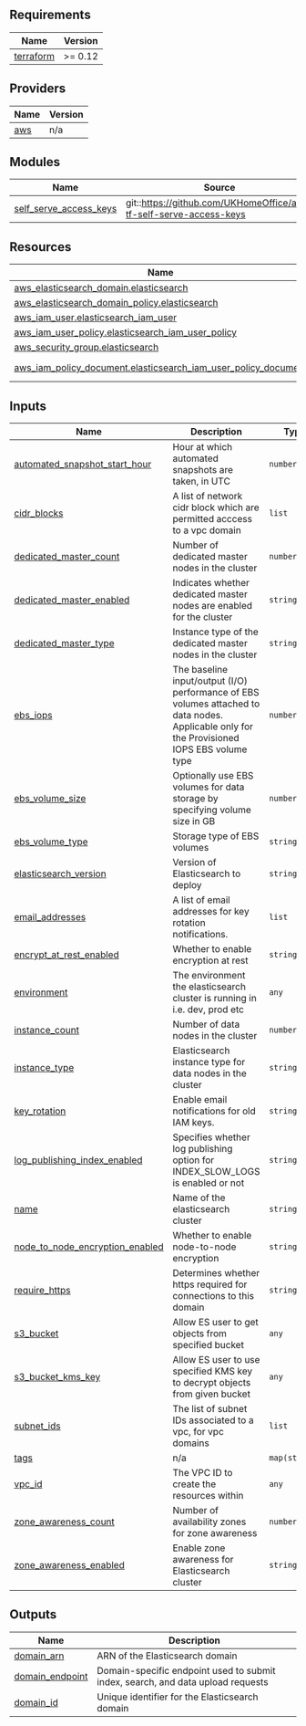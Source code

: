 ## Requirements

| Name | Version |
|------|---------|
| <a name="requirement_terraform"></a> [terraform](#requirement\_terraform) | >= 0.12 |

## Providers

| Name | Version |
|------|---------|
| <a name="provider_aws"></a> [aws](#provider\_aws) | n/a |

## Modules

| Name | Source | Version |
|------|--------|---------|
| <a name="module_self_serve_access_keys"></a> [self\_serve\_access\_keys](#module\_self\_serve\_access\_keys) | git::https://github.com/UKHomeOffice/acp-tf-self-serve-access-keys | v0.1.0 |

## Resources

| Name | Type |
|------|------|
| [aws_elasticsearch_domain.elasticsearch](https://registry.terraform.io/providers/hashicorp/aws/latest/docs/resources/elasticsearch_domain) | resource |
| [aws_elasticsearch_domain_policy.elasticsearch](https://registry.terraform.io/providers/hashicorp/aws/latest/docs/resources/elasticsearch_domain_policy) | resource |
| [aws_iam_user.elasticsearch_iam_user](https://registry.terraform.io/providers/hashicorp/aws/latest/docs/resources/iam_user) | resource |
| [aws_iam_user_policy.elasticsearch_iam_user_policy](https://registry.terraform.io/providers/hashicorp/aws/latest/docs/resources/iam_user_policy) | resource |
| [aws_security_group.elasticsearch](https://registry.terraform.io/providers/hashicorp/aws/latest/docs/resources/security_group) | resource |
| [aws_iam_policy_document.elasticsearch_iam_user_policy_document](https://registry.terraform.io/providers/hashicorp/aws/latest/docs/data-sources/iam_policy_document) | data source |

## Inputs

| Name | Description | Type | Default | Required |
|------|-------------|------|---------|:--------:|
| <a name="input_automated_snapshot_start_hour"></a> [automated\_snapshot\_start\_hour](#input\_automated\_snapshot\_start\_hour) | Hour at which automated snapshots are taken, in UTC | `number` | `0` | no |
| <a name="input_cidr_blocks"></a> [cidr\_blocks](#input\_cidr\_blocks) | A list of network cidr block which are permitted acccess to a vpc domain | `list` | <pre>[<br>  "0.0.0.0/0"<br>]</pre> | no |
| <a name="input_dedicated_master_count"></a> [dedicated\_master\_count](#input\_dedicated\_master\_count) | Number of dedicated master nodes in the cluster | `number` | `0` | no |
| <a name="input_dedicated_master_enabled"></a> [dedicated\_master\_enabled](#input\_dedicated\_master\_enabled) | Indicates whether dedicated master nodes are enabled for the cluster | `string` | `"false"` | no |
| <a name="input_dedicated_master_type"></a> [dedicated\_master\_type](#input\_dedicated\_master\_type) | Instance type of the dedicated master nodes in the cluster | `string` | `"t3.small.elasticsearch"` | no |
| <a name="input_ebs_iops"></a> [ebs\_iops](#input\_ebs\_iops) | The baseline input/output (I/O) performance of EBS volumes attached to data nodes. Applicable only for the Provisioned IOPS EBS volume type | `number` | `0` | no |
| <a name="input_ebs_volume_size"></a> [ebs\_volume\_size](#input\_ebs\_volume\_size) | Optionally use EBS volumes for data storage by specifying volume size in GB | `number` | `0` | no |
| <a name="input_ebs_volume_type"></a> [ebs\_volume\_type](#input\_ebs\_volume\_type) | Storage type of EBS volumes | `string` | `"gp2"` | no |
| <a name="input_elasticsearch_version"></a> [elasticsearch\_version](#input\_elasticsearch\_version) | Version of Elasticsearch to deploy | `string` | `"6.3"` | no |
| <a name="input_email_addresses"></a> [email\_addresses](#input\_email\_addresses) | A list of email addresses for key rotation notifications. | `list` | `[]` | no |
| <a name="input_encrypt_at_rest_enabled"></a> [encrypt\_at\_rest\_enabled](#input\_encrypt\_at\_rest\_enabled) | Whether to enable encryption at rest | `string` | `"false"` | no |
| <a name="input_environment"></a> [environment](#input\_environment) | The environment the elasticsearch cluster is running in i.e. dev, prod etc | `any` | n/a | yes |
| <a name="input_instance_count"></a> [instance\_count](#input\_instance\_count) | Number of data nodes in the cluster | `number` | `4` | no |
| <a name="input_instance_type"></a> [instance\_type](#input\_instance\_type) | Elasticsearch instance type for data nodes in the cluster | `string` | `"t2.small.elasticsearch"` | no |
| <a name="input_key_rotation"></a> [key\_rotation](#input\_key\_rotation) | Enable email notifications for old IAM keys. | `string` | `"true"` | no |
| <a name="input_log_publishing_index_enabled"></a> [log\_publishing\_index\_enabled](#input\_log\_publishing\_index\_enabled) | Specifies whether log publishing option for INDEX\_SLOW\_LOGS is enabled or not | `string` | `"false"` | no |
| <a name="input_name"></a> [name](#input\_name) | Name of the elasticsearch cluster | `string` | n/a | yes |
| <a name="input_node_to_node_encryption_enabled"></a> [node\_to\_node\_encryption\_enabled](#input\_node\_to\_node\_encryption\_enabled) | Whether to enable node-to-node encryption | `string` | `"false"` | no |
| <a name="input_require_https"></a> [require\_https](#input\_require\_https) | Determines whether https required for connections to this domain | `string` | `"false"` | no |
| <a name="input_s3_bucket"></a> [s3\_bucket](#input\_s3\_bucket) | Allow ES user to get objects from specified bucket | `any` | `null` | no |
| <a name="input_s3_bucket_kms_key"></a> [s3\_bucket\_kms\_key](#input\_s3\_bucket\_kms\_key) | Allow ES user to use specified KMS key to decrypt objects from given bucket | `any` | `null` | no |
| <a name="input_subnet_ids"></a> [subnet\_ids](#input\_subnet\_ids) | The list of subnet IDs associated to a vpc, for vpc domains | `list` | `[]` | no |
| <a name="input_tags"></a> [tags](#input\_tags) | n/a | `map(string)` | `{}` | no |
| <a name="input_vpc_id"></a> [vpc\_id](#input\_vpc\_id) | The VPC ID to create the resources within | `any` | `null` | no |
| <a name="input_zone_awareness_count"></a> [zone\_awareness\_count](#input\_zone\_awareness\_count) | Number of availability zones for zone awareness | `number` | `2` | no |
| <a name="input_zone_awareness_enabled"></a> [zone\_awareness\_enabled](#input\_zone\_awareness\_enabled) | Enable zone awareness for Elasticsearch cluster | `string` | `"false"` | no |

## Outputs

| Name | Description |
|------|-------------|
| <a name="output_domain_arn"></a> [domain\_arn](#output\_domain\_arn) | ARN of the Elasticsearch domain |
| <a name="output_domain_endpoint"></a> [domain\_endpoint](#output\_domain\_endpoint) | Domain-specific endpoint used to submit index, search, and data upload requests |
| <a name="output_domain_id"></a> [domain\_id](#output\_domain\_id) | Unique identifier for the Elasticsearch domain |
